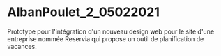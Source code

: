 # AlbanPoulet_2_05022021

Prototype pour l'intégration d'un nouveau design web pour le site d'une entreprise nommée Reservia qui propose un outil de planification de vacances.
